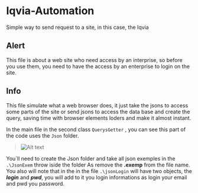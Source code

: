 # Iqvia-Automation
Simple way to send request to a site, in this case, the Iqvia

## Alert
This file is about a web site who need access by an interprise, so before you use them, you need to have the access by an enterprise to login on the site.

## Info
This file simulate what a web browser does, it just take the jsons to access some parts of the site or send jsons to access the data base and create the query, saving time with browser elements loders and make it almost instant.

In the main file in the second class ```QuerysGetter``` , you can see this part of the code uses the ```Json``` folder.
> ![Alt text](.\exemp.png?raw=true "In line 104") 

You´ll need to create the Json folder and take all json exemples in the ```.\JsonExem```  throw iside the folder As remove the **.exemp** from the file name. You also will note that in the in the file ```.\jsonLogin``` will have two objects, the ***login*** and ***pwd***, you will add to it you login informations as login your email and pwd you password.
